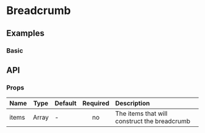 # Breadcrumb

## Examples
### Basic
<code-pen hash='jvpLRR' :height="150"></code-pen>


## API
### Props
| Name | Type | Default | Required | Description |
| ------ | ----------- | ------ |:-----:|:-------------|
| items   | Array | - | no | The items that will construct the breadcrumb |

